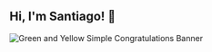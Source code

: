 ## Hi, I'm Santiago! 👋
![Green and Yellow Simple Congratulations Banner](https://github.com/user-attachments/assets/cb87e557-47d4-4188-b64b-222c55cb76bf)
<!--
**Sanlc10/Sanlc10** is a ✨ _special_ ✨ repository because its `README.md` (this file) appears on your GitHub profile.


Here are some ideas to get you started:

- 🔭 I’m currently working on ...
- 🌱 I’m currently learning ...
- 👯 I’m looking to collaborate on ...
- 🤔 I’m looking for help with ...
- 💬 Ask me about ...
- 📫 How to reach me: ...
- 😄 Pronouns: ...
- ⚡ Fun fact: ...
-->

